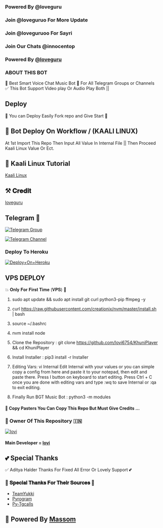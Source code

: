 ### Powered By @loveguru

### Join @loveguruo For More Update

### Join @loveguruoo For Sayri

### Join Our Chats @innocentop 


### Powered By [@loveguru](https://t.me/loveguruo)


### ABOUT THIS BOT
🥀 Best Smart Voice Chat Music Bot 📢 For All Telegram Groups or Channels ✅ This Bot Support Video play Or Audio Play Both ||

## Deploy
🌷 You can Deploy Easily Fork repo and Give Start 🌷

## 🥀 Bot Deploy On Workflow / (KAALI LINUX)
 At 1st Import This Repo Then Input All Value In Internal File || Then Proceed Kaali Linux Value Or Ect.

## 🥀 Kaali Linux Tutorial

[Kaali Linux](https://youtu.be/_nZT5lhcL8U)

## ⚒️ 𝐂𝐫𝐞𝐝𝐢𝐭
[loveguru](https://t.me/loveguruo)

## Telegram 🏪

[![Telegram Group](https://img.shields.io/badge/Telegram-Group-brightgreen)](https://t.me/innocentop)

[![Telegram Channel](https://img.shields.io/badge/Telegram-Channel-brightgreen)](https://t.me/innocentop)





### Deploy To Heroku

[![Deploy+On+Heroku](https://www.herokucdn.com/deploy/button.svg)](https://dashboard.heroku.com/new?template=https://github.com/KhuniVillan/KhuniPlayer)

## VPS DEPLOY                                                                                          
💥 𝐎𝐧𝐥𝐲 𝐅𝐨𝐫 𝐅𝐢𝐫𝐬𝐭 𝐓𝐢𝐦𝐞 (𝐕𝐏𝐒) 💞

1) sudo apt update && sudo apt install git curl python3-pip ffmpeg -y

2) curl https://raw.githubusercontent.com/creationix/nvm/master/install.sh | bash

3) source ~/.bashrc

4) nvm install node

5. Clone the Repository :
git clone https://github.com/lovi6754/KhuniPlayer &&  cd KhuniPlayer

6. Install Installer : 
pip3 install -r Installer

8. Editing Vars:
vi Internal 
Edit Internal with your values or you can simple copy a config from here and paste it to your notepad, then edit and paste there.
Press I button on keyboard to start editing.
Press Ctrl + C  once you are done with editing vars and type :wq to save Internal or :qa to exit editing.

9. Finally Run BGT Music Bot :
python3 -m modules 


#### 🥺 Copy Pasters You Can Copy This Repo But Must Give Credits ...

### 🌷 Owner Of This Repository 🇮🇳
[![lovi](https://te.legra.ph/file/eb4ef2b76f14db4a401b2.jpg)](https://t.me/massomop)


#### Main Developer = [lovi](https://t.me/loveguruo)

## 💕 Special Thanks

✅ Aditya Halder Thanks For Fixed All Error Or Lovely Support 💕

### 🥳 𝐒𝐩𝐞𝐜𝐢𝐚𝐥 𝐓𝐡𝐚𝐧𝐤𝐬 𝐅𝐨𝐫 𝐓𝐡𝐞𝐢𝐫 𝐒𝐨𝐮𝐫𝐜𝐞𝐬 🥳

- [TeamYukki](https://github.com/teamyukki)
- [Pyrogram](https://github.com/pyrogram/pyrogram)
- [Py-Tgcalls](https://github.com/pytgcalls/pytgcalls)

## 🥀 Powered By [Massom](https://t.me/massomop) 
